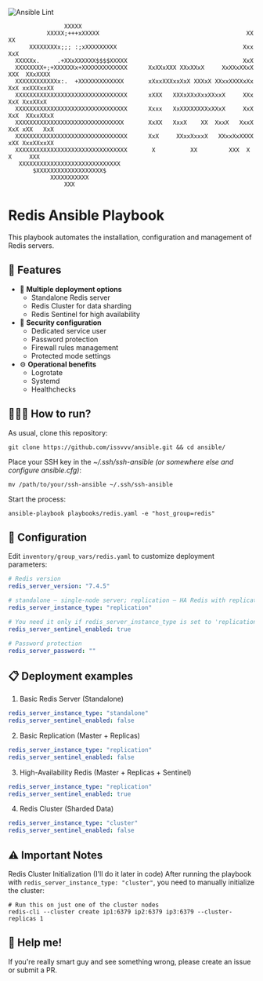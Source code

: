 ![Ansible Lint](https://github.com/issvvv/ansible/actions/workflows/ansible-lint.yml/badge.svg)

```text
                XXXXX                                                                  
           XXXXX;+++xXXXXX                                          XX  XX             
      XXXXXXXXx;;; :;xXXXXXXXXX                                    Xxx  XxX            
  XXXXXx.     .+XXxXXXXXX$$$$XXXXX                                 XxX                 
  XXXXXXXX+;+XXXXXXx+XXXXXXXXXXXXX      XxXXxXXX XXxXXxX     XxXXxXXxX  XXX  XXxXXXX   
  XXXXXXXXXXXXx:.  +XXXXXXXXXXXXX       xXxxXXXxxXxX XXXxX XXxxXXXXxXx  XxX xxXXXxxXX  
  XXXXXXXXXXXXXXXXXXXXXXXXXXXXXXXX      xXXX   XXXxXXxXxxXXxxX     XXx  XxX XxxXXxX    
  XXXXXXXXXXXXXXXXXXXXXXXXXXXXXXXX      Xxxx   XxXXXXXXXXxXXxX     XxX  XxX  XXxxXXxX  
  XXXXXXXXXXXXXXXXXXXXXXXXXXXXXXX       XxXX   XxxX    XX  XxxX   XxxX  XxX xXX   XxX  
  XXXXXXXXXXXXXXXXXXXXXXXXXXXXXXXX      XxX     XXxxXxxxX   XXxxXxXXXX  xXX XxxXXxxXX  
  XXXXXXXXXXXXXXXXXXXXXXXXXXXXXXXX       X          XX         XXX  X    X     XXX     
   XXXXXXXXXXXXXXXXXXXXXXXXXXXXX                                                       
       $XXXXXXXXXXXXXXXXXXX$                                                           
            XXXXXXXXXXX                                                                
                XXX                                                                    
```
# Redis Ansible Playbook

This playbook automates the installation, configuration and management of Redis servers.

## 🤔 Features

- 🔄 **Multiple deployment options**
    - Standalone Redis server
    - Redis Cluster for data sharding
    - Redis Sentinel for high availability
- 🔐 **Security configuration**
    - Dedicated service user
    - Password protection
    - Firewall rules management
    - Protected mode settings
- ⚙️ **Operational benefits**
    - Logrotate
    - Systemd
    - Healthchecks

## 🏃‍♂️‍➡️ How to run?

As usual, clone this repository:

```shell
git clone https://github.com/issvvv/ansible.git && cd ansible/
```

Place your SSH key in the *~/.ssh/ssh-ansible* *(or somewhere else and configure ansible.cfg)*:

```shell
mv /path/to/your/ssh-ansible ~/.ssh/ssh-ansible
```

Start the process:

```shell
ansible-playbook playbooks/redis.yaml -e "host_group=redis"
```

 ## 🔧 Configuration

 Edit `inventory/group_vars/redis.yaml` to customize deployment parameters:

 ```yaml
# Redis version
redis_server_version: "7.4.5"

# standalone — single-node server; replication — HA Redis with replication; cluster — sharded Redis cluster
redis_server_instance_type: "replication"

# You need it only if redis_server_instance_type is set to 'replication'
redis_server_sentinel_enabled: true

# Password protection
redis_server_password: ""
 ```

## 📋 Deployment examples

1. Basic Redis Server (Standalone)
```yaml
redis_server_instance_type: "standalone"
redis_server_sentinel_enabled: false
```

2. Basic Replication (Master + Replicas)
```yaml
redis_server_instance_type: "replication"
redis_server_sentinel_enabled: false
```

3. High-Availability Redis (Master + Replicas + Sentinel)
```yaml
redis_server_instance_type: "replication"
redis_server_sentinel_enabled: true
```

4. Redis Cluster (Sharded Data)
```yaml
redis_server_instance_type: "cluster"
redis_server_sentinel_enabled: false
```

## ⚠️ Important Notes

Redis Cluster Initialization (I'll do it later in code)
After running the playbook with `redis_server_instance_type: "cluster"`, you need to manually initialize the cluster:

```shell
# Run this on just one of the cluster nodes
redis-cli --cluster create ip1:6379 ip2:6379 ip3:6379 --cluster-replicas 1
```

## 🙏 Help me!

If you're really smart guy and see something wrong, please create an issue or submit a PR.
